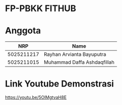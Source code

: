 # FP-PBKK FITHUB

# Anggota

| NRP | Name |
| --- | --- |
| 5025211217 | Rayhan Arvianta Bayuputra |
| 5025211015 | Muhammad Daffa Ashdaqfillah |

# Link Youtube Demonstrasi
https://youtu.be/5OlMgtvaH8E